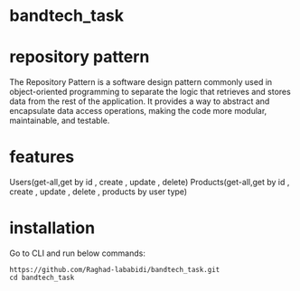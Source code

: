 # bandtech_task
# repository pattern
The Repository Pattern is a software design pattern commonly used in object-oriented programming to separate the logic that retrieves and stores data from the rest of the application. It provides a way to abstract and encapsulate data access operations, making the code more modular, maintainable, and testable.
# features
 Users(get-all,get by id , create , update , delete)
 Products(get-all,get by id , create , update , delete , products by user type)
# installation
Go to CLI and run below commands:
```
https://github.com/Raghad-lababidi/bandtech_task.git
cd bandtech_task
```

